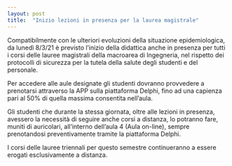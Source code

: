 ```yaml
---
layout: post
title:  "Inizio lezioni in presenza per la laurea magistrale"
---
```


Compatibilmente con le ulteriori evoluzioni della situazione epidemiologica, da lunedì 8/3/21 è previsto l’inizio della didattica anche in presenza per tutti i corsi delle lauree magistrali della macroarea di Ingegneria, nel rispetto dei protocolli di sicurezza per la tutela della salute degli studenti e del personale.

Per accedere alle aule designate gli studenti dovranno provvedere a prenotarsi attraverso la APP sulla piattaforma Delphi, fino ad una capienza pari al 50% di quella massima consentita nell’aula.

Gli studenti che durante la stessa giornata, oltre alle lezioni in presenza, avessero la necessità di seguire anche corsi a distanza, lo potranno fare, muniti di auricolari, all’interno dell’aula 4 (Aula on-line), sempre prenotandosi preventivamente tramite la piattaforma Delphi.


I corsi delle lauree triennali per questo semestre continueranno a essere erogati esclusivamente a distanza.
